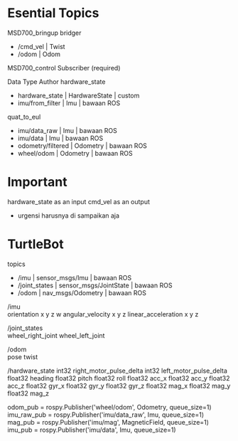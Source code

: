 # Esential Topics

MSD700_bringup
bridger
- /cmd_vel          | Twist
- /odom             | Odom


MSD700_control
Subscriber (required)

Data                        Type            Author
hardware_state      
- hardware_state    | HardwareState     | custom
- imu/from_filter   | Imu               | bawaan ROS

quat_to_eul
- imu/data_raw      | Imu               | bawaan ROS
- imu/data          | Imu               | bawaan ROS
- odometry/filtered | Odometry          | bawaan ROS
- wheel/odom        | Odometry          | bawaan ROS



# Important 
hardware_state as an input
cmd_vel as an output

- urgensi harusnya di sampaikan aja



# TurtleBot
topics
- /imu              | sensor_msgs/Imu           | bawaan ROS
- /joint_states     | sensor_msgs/JointState    | bawaan ROS
- /odom             | nav_msgs/Odometry         | bawaan ROS


/imu              
    orientation
        x
        y
        z
        w
    angular_velocity
        x
        y
        z
    linear_acceleration
        x
        y
        z


/joint_states     
    wheel_right_joint
    wheel_left_joint

/odom             
    pose
    twist


/hardware_state
    int32   right_motor_pulse_delta
    int32   left_motor_pulse_delta  
    float32 heading
    float32 pitch
    float32 roll
    float32 acc_x
    float32 acc_y
    float32 acc_z
    float32 gyr_x
    float32 gyr_y
    float32 gyr_z
    float32 mag_x
    float32 mag_y
    float32 mag_z




odom_pub        = rospy.Publisher('wheel/odom', Odometry, queue_size=1)
imu_raw_pub     = rospy.Publisher('imu/data_raw', Imu, queue_size=1)
mag_pub         = rospy.Publisher('imu/mag', MagneticField, queue_size=1)
imu_pub         = rospy.Publisher('imu/data', Imu, queue_size=1)

















